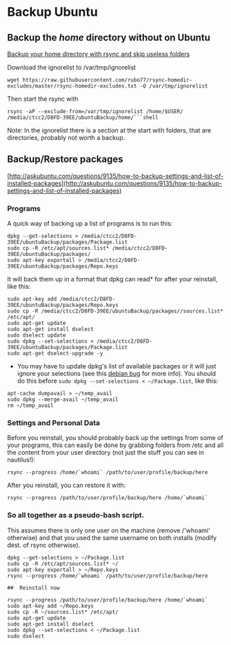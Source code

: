 # Backup Ubuntu

## Backup the *home* directory without on Ubuntu

[Backup your home directory with rsync and skip useless folders](http://askubuntu.com/questions/545655/backup-your-home-directory-with-rsync-and-skip-useless-folders)

Download the ignorelist to /var/tmp/ignorelist

```shell
wget https://raw.githubusercontent.com/rubo77/rsync-homedir-excludes/master/rsync-homedir-excludes.txt -O /var/tmp/ignorelist
```

Then start the rsync with

```shell
rsync -aP --exclude-from=/var/tmp/ignorelist /home/$USER/ /media/ctcc2/D8FD-39EE/ubuntuBackup/home/```shell
```

Note:
In the ignorelist there is a section at the start with folders, that are directories, probably not worth a backup.


## Backup/Restore packages

[http://askubuntu.com/questions/9135/how-to-backup-settings-and-list-of-installed-packages](http://askubuntu.com/questions/9135/how-to-backup-settings-and-list-of-installed-packages)

### Programs
A quick way of backing up a list of programs is to run this:

```shell
dpkg --get-selections > /media/ctcc2/D8FD-39EE/ubuntuBackup/packages/Package.list
sudo cp -R /etc/apt/sources.list* /media/ctcc2/D8FD-39EE/ubuntuBackup/packages/
sudo apt-key exportall > /media/ctcc2/D8FD-39EE/ubuntuBackup/packages/Repo.keys
```

It will back them up in a format that dpkg can read* for after your reinstall, like this:

```shell
sudo apt-key add /media/ctcc2/D8FD-39EE/ubuntuBackup/packages/Repo.keys
sudo cp -R /media/ctcc2/D8FD-39EE/ubuntuBackup/packages//sources.list* /etc/apt/
sudo apt-get update
sudo apt-get install dselect
sudo dselect update
sudo dpkg --set-selections < /media/ctcc2/D8FD-39EE/ubuntuBackup/packages/Package.list
sudo apt-get dselect-upgrade -y
```

* You may have to update dpkg's list of available packages or it will just ignore your selections (see this [debian bug](https://bugs.debian.org/cgi-bin/bugreport.cgi?bug=703092) for more info). You should do this before `sudo dpkg --set-selections < ~/Package.list`, like this:

```shell
apt-cache dumpavail > ~/temp_avail
sudo dpkg --merge-avail ~/temp_avail
rm ~/temp_avail
```

### Settings and Personal Data

Before you reinstall, you should probably back up the settings from some of your programs, this can easily be done by grabbing folders from /etc and all the content from your user directory (not just the stuff you can see in nautilus!):

```shell
rsync --progress /home/`whoami` /path/to/user/profile/backup/here
```

After you reinstall, you can restore it with:

```shell
rsync --progress /path/to/user/profile/backup/here /home/`whoami`
```

### So all together as a pseudo-bash script.

This assumes there is only one user on the machine (remove /'whoami' otherwise) and that you used the same username on both installs (modify dest. of rsync otherwise).

```shell
dpkg --get-selections > ~/Package.list
sudo cp -R /etc/apt/sources.list* ~/
sudo apt-key exportall > ~/Repo.keys
rsync --progress /home/`whoami` /path/to/user/profile/backup/here

##  Reinstall now

rsync --progress /path/to/user/profile/backup/here /home/`whoami`
sudo apt-key add ~/Repo.keys
sudo cp -R ~/sources.list* /etc/apt/
sudo apt-get update
sudo apt-get install dselect
sudo dpkg --set-selections < ~/Package.list
sudo dselect
```